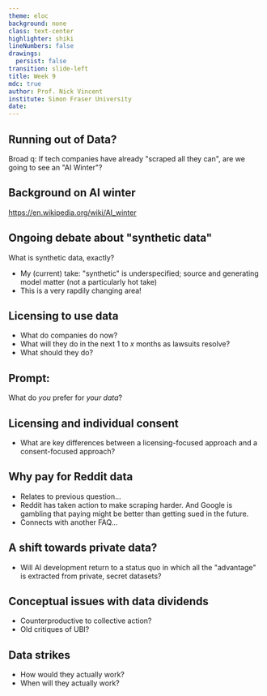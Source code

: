 ```yaml
---
theme: eloc
background: none
class: text-center
highlighter: shiki
lineNumbers: false
drawings:
  persist: false
transition: slide-left
title: Week 9
mdc: true
author: Prof. Nick Vincent
institute: Simon Fraser University
date: 
---
```


## Running out of Data?

Broad q: If tech companies have already "scraped all they can", are we going to see an "AI Winter"?

## Background on AI winter

https://en.wikipedia.org/wiki/AI_winter


## Ongoing debate about "synthetic data"


What is synthetic data, exactly?

- My (current) take: "synthetic" is underspecified; source and generating model matter (not a particularly hot take)
- This is a very rapdily changing area!


## Licensing to use data

- What do companies do now?
- What will they do in the next 1 to $x$ months as lawsuits resolve?
- What should they do?

## Prompt:

What do *you* prefer for *your data*?

## Licensing and individual consent

- What are key differences between a licensing-focused approach and a consent-focused approach?

## Why pay for Reddit data

- Relates to previous question...
- Reddit has taken action to make scraping harder. And Google is gambling that paying might be better than getting sued in the future.
- Connects with another FAQ...


## A shift towards private data?

- Will AI development return to a status quo in which all the "advantage" is extracted from private, secret datasets?

## Conceptual issues with data dividends

- Counterproductive to collective action?
- Old critiques of UBI?

## Data strikes

- How would they actually work?
- When will they actually work?
